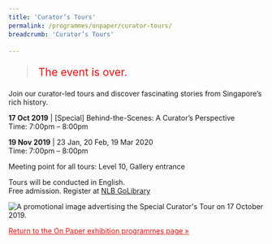```yaml
---
title: 'Curator’s Tours'
permalink: /programmes/onpaper/curator-tours/
breadcrumb: 'Curator’s Tours'

---
```



<blockquote style="color: #E21216; font-size: 150%;">The event is over.</blockquote>

<p>Join our curator-led tours and discover fascinating stories from Singapore’s rich history.</p>

<b>17 Oct 2019</b> &#124; &#91;Special&#93; Behind-the-Scenes: A Curator’s Perspective<br>
Time: 7:00pm – 8:00pm

<b>19 Nov 2019</b> &#124; 23 Jan, 20 Feb, 19 Mar 2020<br>
Time: 7:00pm – 8:00pm

Meeting point for all tours: Level 10, Gallery entrance

Tours will be conducted in English.<br>
Free admission. Register at <a href="www.nlb.gov.sg/golibrary">NLB GoLibrary</a>

<img srcset="/images/event-images/onpaper/a_curator's_perspective_17_oct_edm_400w.jpg 400w, /images/event-images/onpaper/A_Curator's_Perspective_17_Oct_eDM_740w.jpg 740w" sizes="(max-width: 500px) 40vw, 74vw" height="1046" width="740" src="/images/event-images/onpaper/A_Curator's_Perspective_17_Oct_eDM_400w.jpg" alt="A promotional image advertising the Special Curator's Tour on 17 October 2019.">

<a href="/exhibitions/past-exhibitions/onpaper/programmes/" style="color:#E21216;">Return to the On Paper exhibition programmes page &#187;</a>
